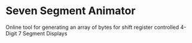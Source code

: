 # Seven Segment Animator
Online tool for generating an array of bytes for shift register controlled 4-Digit 7 Segment Displays
